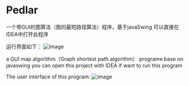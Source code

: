 # Pedlar

一个带GUI的图算法（图的最短路径算法）程序，基于javaSwing
可以直接在IDEA中打开此程序

运行界面如下：
![image](https://user-images.githubusercontent.com/40204259/155732384-80e40b8f-8ef2-4698-83ac-ed240fd00b5d.png)



a GUI map algorithm（Graph shortest path algorithm） programe base on javaswing
you can open this project with IDEA if want to run this program

The user interface of this program:
![image](https://user-images.githubusercontent.com/40204259/155732378-75fa1d9f-32ba-4109-8cc8-9ef5da6891fa.png)
